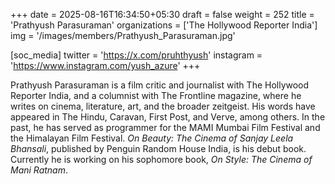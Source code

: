 +++
date = 2025-08-16T16:34:50+05:30
draft = false
weight = 252
title = 'Prathyush Parasuraman'
organizations = ['The Hollywood Reporter India']
img = '/images/members/Prathyush_Parasuraman.jpg'

[soc_media]
twitter = 'https://x.com/pruhthyush'
instagram = 'https://www.instagram.com/yush_azure'
+++

Prathyush Parasuraman is a film critic and journalist with The Hollywood Reporter India, and a columnist with The Frontline magazine, where he writes on cinema, literature, art, and the broader zeitgeist. His words have appeared in The Hindu, Caravan, First Post, and Verve, among others. In the past, he has served as programmer for the MAMI Mumbai Film Festival and the Himalayan Film Festival. _On Beauty: The Cinema of Sanjay Leela Bhansali_, published by Penguin Random House India, is his debut book. Currently he is working on his sophomore book, _On Style: The Cinema of Mani Ratnam_.
